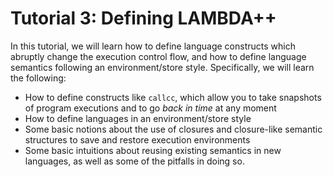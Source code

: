 # Tutorial 3: Defining LAMBDA++

In this tutorial, we will learn how to define language constructs which abruptly change the execution control flow, and how to define language semantics following an environment/store style.  Specifically, we will learn the following:

* How to define constructs like `callcc`, which allow you to take snapshots of program executions and to go *back in time* at any moment
* How to define languages in an environment/store style
* Some basic notions about the use of closures and closure-like semantic structures to save and restore execution environments
* Some basic intuitions about reusing existing semantics in new languages, as well as some of the pitfalls in doing so.

